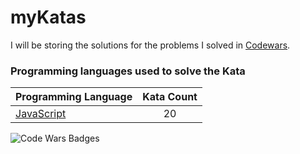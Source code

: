# myKatas

I will be storing the solutions for the problems I solved in [Codewars](https://www.codewars.com/users/zEduardofaria/). 

### Programming languages used to solve the Kata


|    Programming Language  |    Kata Count  | 
|----------|:-------------:|
| [JavaScript](https://github.com/zEduardofaria/myKatas/tree/master/JavaScript) | 20 | 


![Code Wars Badges](https://www.codewars.com/users/zEduardofaria/badges/large)